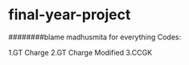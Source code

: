 # final-year-project
########blame madhusmita for everything
Codes:


1.GT Charge
2.GT Charge Modified
3.CCGK
